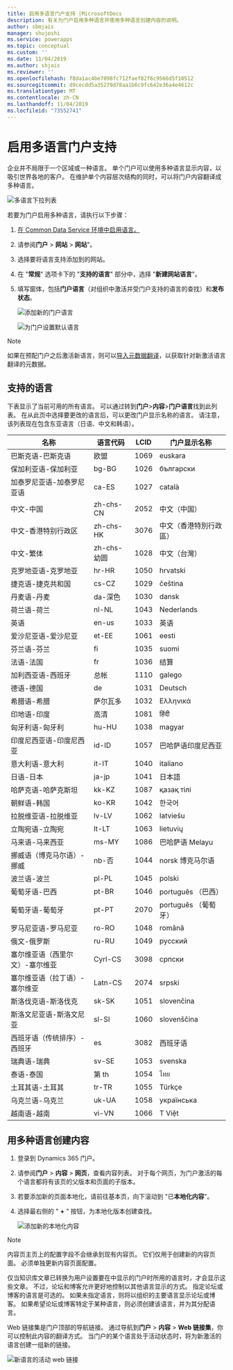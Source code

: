 ```yaml
---
title: 启用多语言门户支持 |MicrosoftDocs
description: 有关为门户启用多种语言并使用多种语言创建内容的说明。
author: sbmjais
manager: shujoshi
ms.service: powerapps
ms.topic: conceptual
ms.custom: ''
ms.date: 11/04/2019
ms.author: shjais
ms.reviewer: ''
ms.openlocfilehash: f8da1ac4be7098fc712faef82f6c9566d5f10512
ms.sourcegitcommit: d9cecdd5a35279d78aa1b6c9fc642e36a4e4612c
ms.translationtype: MT
ms.contentlocale: zh-CN
ms.lasthandoff: 11/04/2019
ms.locfileid: "73552741"
---
```

# <a name="enable-multiple-language-portal-support"></a>启用多语言门户支持
企业并不局限于一个区域或一种语言。 单个门户可以使用多种语言显示内容，以吸引世界各地的客户。 在维护单个内容层次结构的同时，可以将门户内容翻译成多种语言。

![多语言下拉列表](../media/multi-language-dropdown.png "多语言下拉列表")  

若要为门户启用多种语言，请执行以下步骤：

1. [在 Common Data Service 环境中启用语言。](https://technet.microsoft.com/library/dn832148.aspx)  
2. 请参阅**门户** > **网站** > **网站**"。
3. 选择要将语言支持添加到的网站。
4. 在 "**常规**" 选项卡下的 "**支持的语言**" 部分中，选择 "**新建网站语言**"。
5. 填写窗体，包括**门户语言**（对组织中激活并受门户支持的语言的查找）和**发布状态**。

   ![添加新的门户语言](../media/add-new-portal-language.png "添加新的门户语言")

   ![为门户设置默认语言](../media/set-default-language-portal.png "为门户设置默认语言")

> [!Note]
> 如果在预配门户之后激活新语言，则可以[导入元数据翻译](../admin/import-metadata-translation.md)，以获取针对新激活语言翻译的元数据。

## <a name="supported-languages"></a>支持的语言

下表显示了当前可用的所有语言。 可以通过转到**门户**&gt;**内容**&gt;**门户语言**找到此列表。 在从此页中选择要更改的语言后，可以更改门户显示名称的语言。 请注意，该列表现在包含东亚语言（日语、中文和韩语）。

| **名称**                           | **语言代码** | **LCID** | **门户显示名称** |
|------------------------------------|-------------------|----------|-------------------------|
| 巴斯克语-巴斯克语                    | 欧盟             | 1069     | euskara                 |
| 保加利亚语-保加利亚               | bg-BG             | 1026     | български               |
| 加泰罗尼亚语-加泰罗尼亚语                  | ca-ES             | 1027     | català                  |
| 中文-中国                    | zh-chs-CN             | 2052     | 中文（中国）              |
| 中文-香港特别行政区            | zh-chs-HK             | 3076     | 中文（香港特別行政區）    |
| 中文-繁体              | zh-chs-幼圆             | 1028     | 中文（台灣）              |
| 克罗地亚语-克罗地亚                 | hr-HR             | 1050     | hrvatski                |
| 捷克语-捷克共和国             | cs-CZ             | 1029     | čeština                 |
| 丹麦语-丹麦                   | da-深色             | 1030     | dansk                   |
| 荷兰语-荷兰                | nl-NL             | 1043     | Nederlands              |
| 英语                            | en-us             | 1033     | 英语                 |
| 爱沙尼亚语-爱沙尼亚                 | et-EE             | 1061     | eesti                   |
| 芬兰语-芬兰                  | fi             | 1035     | suomi                   |
| 法语-法国                    | fr             | 1036     | 结算                |
| 加利西亚语-西班牙                   | 总帐             | 1110     | galego                  |
| 德语-德国                   | de             | 1031     | Deutsch                 |
| 希腊语-希腊                     | 萨尔瓦多             | 1032     | Ελληνικά                |
| 印地语-印度                      | 高清             | 1081     | हिंदी                   |
| 匈牙利语-匈牙利                | hu-HU             | 1038     | magyar                  |
| 印度尼西亚语-印度尼西亚             | id-ID             | 1057     | 巴哈萨语印度尼西亚        |
| 意大利语-意大利                    | it-IT             | 1040     | italiano                |
| 日语-日本                   | ja-jp             | 1041     | 日本語                  |
| 哈萨克语-哈萨克斯坦                | kk-KZ             | 1087     | қазақ тілі              |
| 朝鲜语-韩国                     | ko-KR             | 1042     | 한국어                  |
| 拉脱维亚语-拉脱维亚                   | lv-LV             | 1062     | latviešu                |
| 立陶宛语-立陶宛             | lt-LT             | 1063     | lietuvių                |
| 马来语-马来西亚                   | ms-MY             | 1086     | 巴哈萨语 Melayu           |
| 挪威语（博克马尔语）-挪威        | nb-否             | 1044     | norsk 博克马尔语            |
| 波兰语-波兰                    | pl-PL             | 1045     | polski                  |
| 葡萄牙语-巴西                | pt-BR             | 1046     | português （巴西）      |
| 葡萄牙语-葡萄牙              | pt-PT             | 2070     | português （葡萄牙）    |
| 罗马尼亚语-罗马尼亚                 | ro-RO             | 1048     | română                  |
| 俄文-俄罗斯                   | ru-RU             | 1049     | русский                 |
| 塞尔维亚语（西里尔文）-塞尔维亚        | Cyrl-CS        | 3098     | српски                  |
| 塞尔维亚语（拉丁语）-塞尔维亚           | Latn-CS        | 2074     | srpski                  |
| 斯洛伐克语-斯洛伐克                  | sk-SK             | 1051     | slovenčina              |
| 斯洛文尼亚语-斯洛文尼亚               | sl-SI             | 1060     | slovenščina             |
| 西班牙语（传统排序）-西班牙 | es             | 3082     | 西班牙语                 |
| 瑞典语-瑞典                   | sv-SE             | 1053     | svenska                 |
| 泰语-泰国                    | 第 th             | 1054     | ไทย                     |
| 土耳其语-土耳其                   | tr-TR             | 1055     | Türkçe                  |
| 乌克兰语-乌克兰                | uk-UA             | 1058     | українська              |
| 越南语-越南               | vi-VN             | 1066     | T Việt              |

## <a name="create-content-in-multiple-languages"></a>用多种语言创建内容

1. 登录到 Dynamics 365 门户。
2. 请参阅**门户** > **内容** > **网页**，查看内容列表。 对于每个网页，为门户激活的每个语言都将有该页的父版本和页面的子版本。
3. 若要添加新的页面本地化，请前往基本页，向下滚动到 "已**本地化内容**"。
4. 选择最右侧的 " **+** " 按钮，为本地化版本创建查找。

    ![添加新的本地化内容](../media/add-new-localized-content.png "添加新的本地化内容")  

> [!Note]
> 内容页主页上的配置字段不会继承到现有内容页。 它们仅用于创建新的内容页面。 必须单独更新内容页面配置。

仅当知识库文章已转换为用户设置要在中显示的门户时所用的语言时，才会显示这些文章。 不过，论坛和博客允许更好地控制以其他语言显示的方式。 指定论坛或博客的语言是可选的。 如果未指定语言，则将以组织的主要语言显示论坛或博客。 如果希望论坛或博客特定于某种语言，则必须创建该语言，并为其分配语言。

Web 链接集是门户顶部的导航链接。 通过导航到**门户** > **内容** > **Web 链接集**，你可以控制此内容的翻译方式。 当门户的某个语言处于活动状态时，将为新激活的语言创建一组新的链接。

![新语言的活动 web 链接](../media/active-weblink-new-language.png "新语言的活动 web 链接")

